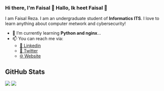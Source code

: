 ### Hi there, I'm Faisal 👋 Hallo, Ik heet Faisal 👋

I am Faisal Reza. I am an undergraduate student of **Informatics ITS**. I love to learn anything about computer metwork and cybersecurity!

- 🌱 I’m currently learning **Python and nginx**...
- 📫 You can reach me via:
    - [📘 Linkedin](https://www.linkedin.com/in/vanzeven/)
    - [🔗 Twitter](https://twitter.com/siebenorbit)
    - [🌐 Website](https://vanzeven.wordpress.com)

## GitHub Stats
<p>
  <img src="https://github-readme-stats.vercel.app/api/top-langs/?username=vanzeven&hide_border=true&hide=html,css&theme=tokyonight" />
  <img src="https://github-readme-stats.vercel.app/api?username=vanzeven&line_height=27&count_private=true&hide_border=true&show_icons=true&theme=tokyonight">
</p>

